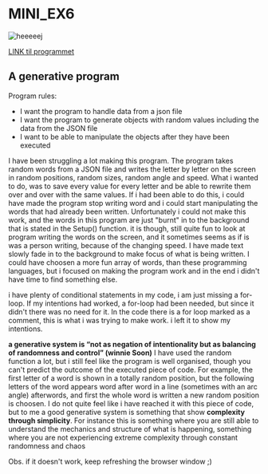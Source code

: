 # MINI_EX6

![heeeeej](https://github.com/madsdixen/mini_ex/blob/master/mini_ex6/Capture.PNG?raw=true)

[LINK til programmet](https://rawgit.com/madsdixen/mini_ex/master/mini_ex6/index.html)

## A generative program
Program rules: 
- I want the program to handle data from a json file
- I want the program to generate objects with random values including the data from the JSON file
- I want to be able to manipulate the objects after they have been executed

I have been struggling a lot making this program. The program takes random words from a JSON file and writes the letter by letter on the screen in random positions, random sizes, random angle and speed. What i wanted to do, was to save every value for every letter and be able to rewrite them over and over with the same values. If i had been able to do this, i could have made the program stop writing word and i could start manipulating the words that had already been written. Unfortunately i could not make this work, and the words in this program are just "burnt" in to the background that is stated in the Setup() function. it is though, still quite fun to look at program writing the words on the screen, and it sometimes seems as if is was a person writing, because of the changing speed. I have made text slowly fade in to the background to make focus of what is being written. I could have choosen a more fun array of words, than these programming languages, but i focused on making the program work and in the end i didn't have time to find something else.

i have plenty of conditional statements in my code, i am just missing a for-loop. If my intentions had worked, a for-loop had been needed, but since it didn't there was no need for it. In the code there is a for loop marked as a comment, this is what i was trying to make work. i left it to show my intentions.

**a generative system is “not as negation of intentionality but as balancing of randomness and control” (winnie Soon)**
I have used the random function a lot, but i still feel like the program is well organised, though you can't predict the outcome of the executed piece of code. For example, the first letter of a word is shown in a totally random position, but the following letters of the word appears word after word in a line (sometimes with an arc angle) afterwords, and first the whole word is written a new random position is choosen. I do not quite feel like i have reached it with this piece of code, but to me a good generative system is something that show **complexity through simplicity**. For instance this is something where you are still able to understand the mechanics and structure of what is happening, something where you are not experiencing extreme complexity through constant randomness and chaos 

Obs. if it doesn't work, keep refreshing the browser window ;) 

